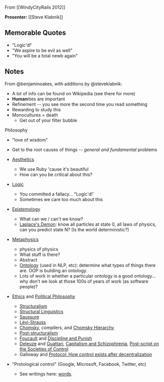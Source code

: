 From [[WindyCityRails 2012]]

**Presenter:** [[Steve Klabnik]]

## Memorable Quotes

* "Logic'd!'
* "We aspire to be evil as well"
* "You will be a total newb again"

## Notes

From @benjaminoakes, with additions by @steveklabnik:

* A lot of info can be found on Wikipedia (see there for more)
* **Human**ities are important
* Refinement -- you see more the second time you read something
* Rewarding to study this
* Monocultures = death
    * Get out of your filter bubble

Philosophy

* "love of wisdom"
* Get to the root causes of things -- _general and fundamental_ problems
* [Aesthetics](http://en.wikipedia.org/wiki/Aesthetics)
    * We use Ruby 'cause it's beautiful
    * How can you be critical about this?  
* [Logic](http://en.wikipedia.org/wiki/Logic)
    * You committed a fallacy... "Logic'd!'
    * Sometimes we care too much about this
* [Epistemology](http://en.wikipedia.org/wiki/Epistemology)
    * What can we / can't we know?
    * [Laplace's Demon](http://en.wikipedia.org/wiki/Laplace's_demon): know all particles at state 0, all laws of physics, can you predict state N?  (Is the world deterministic?)
* [Metaphysics](http://en.wikipedia.org/wiki/Metaphysics)
    * physics of physics
    * What stuff is there?
    * Abstract
    * [Ontology](http://en.wikipedia.org/wiki/Ontology) (used in NLP, etc): determine what types of things there are.  OOP is building an ontology.
    * Lots of work in whether a particular ontology is a good ontology... why don't we look at those 100s of years of work (as software people)?
* [Ethics](http://en.wikipedia.org/wiki/Ethics) and [Political Philosophy](http://en.wikipedia.org/wiki/Political_philosophy)
    * [Structuralism](http://en.wikipedia.org/wiki/Structuralism)
    * [Structural Linguistics](http://en.wikipedia.org/wiki/Structural_linguistics)
    * [Saussure](http://en.wikipedia.org/wiki/Ferdinand_de_Saussure)
    * [Lévi-Strauss](http://en.wikipedia.org/wiki/Claude_L%C3%A9vi-Strauss)
    * [Chomsky](http://en.wikipedia.org/wiki/Noam_Chomsky), compilers, and [Chomsky Hierarchy](http://en.wikipedia.org/wiki/Chomsky_hierarchy)
    * [Post-structuralism](http://en.wikipedia.org/wiki/Post-structuralists)
    * [Foucault](http://en.wikipedia.org/wiki/Michel_Foucault) and [Discipline and Punish](http://en.wikipedia.org/wiki/Discipline_and_Punish)
    * [Deleuze](http://en.wikipedia.org/wiki/Gilles_Deleuze) and [Guattari](http://en.wikipedia.org/wiki/F%C3%A9lix_Guattari), [Capitalism and Schizophrenia](http://en.wikipedia.org/wiki/Capitalism_and_Schizophrenia), [Post-script on the Societies of Control](http://www.n5m.org/n5m2/media/texts/deleuze.htm)
    * Galloway and [Protocol: How control exists after decentralization](http://www.amazon.com/Protocol-Control-Exists-Decentralization-Leonardo/dp/0262572338)

* "Protological control" (Google, Microsoft, Facebook, Twitter, etc)
  * See writings here: [words](http://words.steveklabnik.com/).